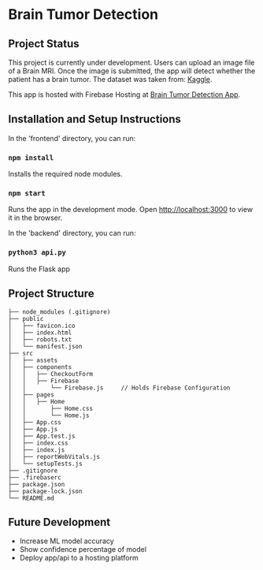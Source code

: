 # Brain Tumor Detection

## Project Status
This project is currently under development. Users can upload an image file of a Brain MRI. Once the image is submitted, the app will detect whether the patient has a brain tumor. The dataset was taken from: [Kaggle](https://www.kaggle.com/navoneel/brain-mri-images-for-brain-tumor-detection).

This app is hosted with Firebase Hosting at [Brain Tumor Detection App](https://brain-tumor-detection-aa187.web.app).

## Installation and Setup Instructions

In the 'frontend' directory, you can run:

### `npm install`
Installs the required node modules.

### `npm start`
Runs the app in the development mode.
Open [http://localhost:3000](http://localhost:3000) to view it in the browser.

In the 'backend' directory, you can run:

### `python3 api.py`
Runs the Flask app

## Project Structure
```
├── node_modules (.gitignore)
├── public
│   ├── favicon.ico
│   ├── index.html
│   ├── robots.txt
│   └── manifest.json
├── src
│   ├── assets
│   ├── components
│   │   ├── CheckoutForm
│   │   ├── Firebase
│   │       └── Firebase.js     // Holds Firebase Configuration
│   ├── pages
│   │   ├── Home
│   │       ├── Home.css
│   │       └── Home.js
│   ├── App.css
│   ├── App.js
│   ├── App.test.js
│   ├── index.css
│   ├── index.js
│   ├── reportWebVitals.js
│   └── setupTests.js
├── .gitignore
├── .firebaserc
├── package.json
├── package-lock.json
└── README.md
```
## Future Development
- Increase ML model accuracy
- Show confidence percentage of model
- Deploy app/api to a hosting platform
